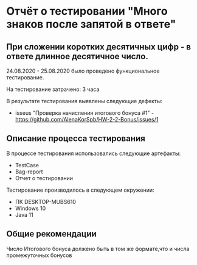 # Отчёт о тестировании "Много знаков после запятой в ответе"

##  При сложении коротких десятичных цифр - в ответе длинное десятичное число.

24.08.2020 - 25.08.2020 было проведено функциональное тестирование.

На тестирование затрачено: 3 часа

В результате тестирования выявлены следующие дефекты:

*    isseus "Проверка начисления итогового бонуса #1"  -  https://github.com/AlenaKorSpb/HW-2-2-Bonus/issues/1 
 

## Описание процесса тестирования

В процессе тестирования использовались следующие артефакты:
* TestCase
* Bag-report
* Отчет о тестировании


Тестирование производилось в следующем окружении:
* ПК DESKTOP-MUBS610
* Windows 10
*  Java 11

## Общие рекомендации
Число Итогового бонуса должено быть в том же формате,что и числа промежуточных бонусов





